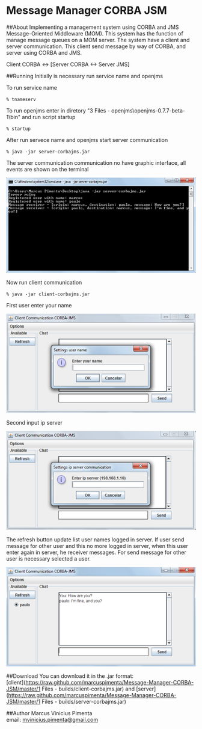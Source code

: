 Message Manager CORBA JSM
===================

##About
Implementing a management system using CORBA and JMS Message-Oriented Middleware (MOM). This system has the function of
manage message queues on a MOM server. The system have a client and server communication. This client send message by way of
CORBA, and server using CORBA and JMS. 

Client CORBA <-> [Server CORBA <-> Server JMS]


##Running
Initially is necessary run service name and openjms

To run service name
```
% tnameserv
```

To run openjms enter in diretory "3 Files - openjms\openjms-0.7.7-beta-1\bin" and run script startup
```
% startup
```

After run servece name and openjms start server communication
```
% java -jar server-corbajms.jar
```

The server communication communication no have graphic interface, all events are shown on the terminal
<p align="center"> <img src="2 Files - imagens/window-server.png"/> </p>

Now run client communication
```
% java -jar client-corbajms.jar
```

First user enter your name
<p align="center"> <img src="2 Files - imagens/window-client-2.png"/> </p>

Second input ip server
<p align="center"> <img src="2 Files - imagens/window-client-3.png"/> </p>

The refresh button update list user names logged in server. If user send message for other user and this no more logged
in server, when this user enter again in server, he receiver messages. For send message for other user is necessary 
selected a user.
<p align="center"> <img src="2 Files - imagens/window-client-5.png"/> </p>

##Download
You can download it in the .jar format:  
[client](https://raw.github.com/marcuspimenta/Message-Manager-CORBA-JSM/master/1 Files - builds/client-corbajms.jar) and
[server](https://raw.github.com/marcuspimenta/Message-Manager-CORBA-JSM/master/1 Files - builds/server-corbajms.jar)

##Author
Marcus Vinicius Pimenta  
email: [mvinicius.pimenta@gmail.com](mailto:mvinicius.pimenta@gmail.com)
